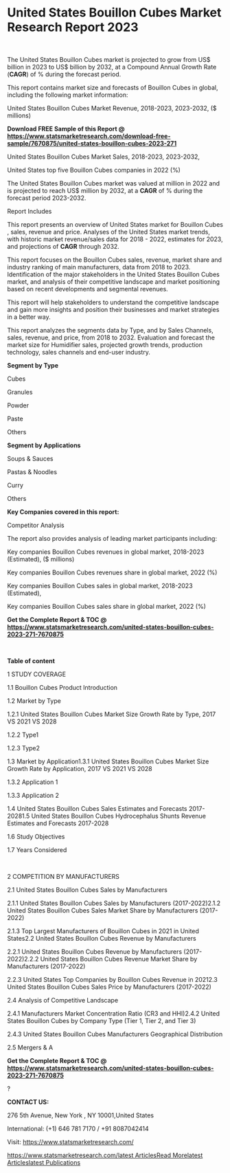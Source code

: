 <h1>United States Bouillon Cubes Market Research Report 2023</h1><br/><p>The United States Bouillon Cubes market is projected to grow from US$ billion in 2023 to US$ billion by 2032, at a Compound Annual Growth Rate (<strong>CAGR</strong>) of % during the forecast period.</p>
 
 
 
 <p>This report contains market size and forecasts of Bouillon Cubes in global, including the following market information:</p>
 
 
 
 <p>United States Bouillon Cubes Market Revenue, 2018-2023, 2023-2032, ($ millions)</p>
 
 
 
 <p><strong>Download FREE Sample of this Report @ <a href="https://www.statsmarketresearch.com/download-free-sample/7670875/united-states-bouillon-cubes-2023-271">https://www.statsmarketresearch.com/download-free-sample/7670875/united-states-bouillon-cubes-2023-271</a></strong></p>
 
 
 
 <p>United States Bouillon Cubes Market Sales, 2018-2023, 2023-2032,</p>
 
 
 
 <p>United States top five Bouillon Cubes companies in 2022 (%)</p>
 
 
 
 <p>The United States Bouillon Cubes market was valued at million in 2022 and is projected to reach US$ million by 2032, at a <strong>CAGR</strong> of % during the forecast period 2023-2032.</p>
 
 
 
 <p>Report Includes</p>
 
 
 
 <p>This report presents an overview of United States market for Bouillon Cubes , sales, revenue and price. Analyses of the United States market trends, with historic market revenue/sales data for 2018 - 2022, estimates for 2023, and projections of <strong>CAGR</strong> through 2032.</p>
 
 
 
 <p>This report focuses on the Bouillon Cubes sales, revenue, market share and industry ranking of main manufacturers, data from 2018 to 2023. Identification of the major stakeholders in the United States Bouillon Cubes market, and analysis of their competitive landscape and market positioning based on recent developments and segmental revenues.</p>
 
 
 
 <p>This report will help stakeholders to understand the competitive landscape and gain more insights and position their businesses and market strategies in a better way.</p>
 
 
 
 <p>This report analyzes the segments data by Type, and by Sales Channels, sales, revenue, and price, from 2018 to 2032. Evaluation and forecast the market size for Humidifier sales, projected growth trends, production technology, sales channels and end-user industry.</p>
 
 
 
 <p><strong>Segment by Type</strong></p>
 
 
 
 <p>Cubes</p>
 
 
 
 <p>Granules</p>
 
 
 
 <p>Powder</p>
 
 
 
 <p>Paste</p>
 
 
 
 <p>Others</p>
 
 
 
 <p><strong>Segment <strong><strong>by Applications</strong></strong></strong></p>
 
 
 
 <p>Soups & Sauces</p>
 
 
 
 <p>Pastas & Noodles</p>
 
 
 
 <p>Curry</p>
 
 
 
 <p>Others</p>
 
 
 
 <p><strong>Key Companies covered in this report:</strong></p>
 
 
 
 <p>Competitor Analysis</p>
 
 
 
 <p>The report also provides analysis of leading market participants including:</p>
 
 
 
 <p>Key companies Bouillon Cubes revenues in global market, 2018-2023 (Estimated), ($ millions)</p>
 
 
 
 <p>Key companies Bouillon Cubes revenues share in global market, 2022 (%)</p>
 
 
 
 <p>Key companies Bouillon Cubes sales in global market, 2018-2023 (Estimated),</p>
 
 
 
 <p>Key companies Bouillon Cubes sales share in global market, 2022 (%)</p>
 
 
 
 <div><b>Get the Complete Report & TOC @ <a href="https://www.statsmarketresearch.com/united-states-bouillon-cubes-2023-271-7670875">https://www.statsmarketresearch.com/united-states-bouillon-cubes-2023-271-7670875</a></b></div>
 
 
 
 <p><br />
 
 <b>Table of content</b></p>
 
 
 
 <p>1 STUDY COVERAGE<br />
 
 1.1 Bouillon Cubes Product Introduction<br />
 
 1.2 Market by Type<br />
 
 1.2.1 United States Bouillon Cubes Market Size Growth Rate by Type, 2017 VS 2021 VS 2028<br />
 
 1.2.2 Type1<br />
 
 1.2.3 Type2<br />
 
 1.3 Market by Application1.3.1 United States Bouillon Cubes Market Size Growth Rate by Application, 2017 VS 2021 VS 2028<br />
 
 1.3.2 Application 1<br />
 
 1.3.3 Application 2<br />
 
 1.4 United States Bouillon Cubes Sales Estimates and Forecasts 2017-20281.5 United States Bouillon Cubes Hydrocephalus Shunts Revenue Estimates and Forecasts 2017-2028<br />
 
 1.6 Study Objectives<br />
 
 1.7 Years Considered<br />
 
 <br />
 
 2 COMPETITION BY MANUFACTURERS<br />
 
 2.1 United States Bouillon Cubes Sales by Manufacturers<br />
 
 2.1.1 United States Bouillon Cubes Sales by Manufacturers (2017-2022)2.1.2 United States Bouillon Cubes Sales Market Share by Manufacturers (2017-2022)<br />
 
 2.1.3 Top Largest Manufacturers of Bouillon Cubes in 2021 in United States2.2 United States Bouillon Cubes Revenue by Manufacturers<br />
 
 2.2.1 United States Bouillon Cubes Revenue by Manufacturers (2017-2022)2.2.2 United States Bouillon Cubes Revenue Market Share by Manufacturers (2017-2022)<br />
 
 2.2.3 United States Top Companies by Bouillon Cubes Revenue in 20212.3 United States Bouillon Cubes Sales Price by Manufacturers (2017-2022)<br />
 
 2.4 Analysis of Competitive Landscape<br />
 
 2.4.1 Manufacturers Market Concentration Ratio (CR3 and HHI)2.4.2 United States Bouillon Cubes by Company Type (Tier 1, Tier 2, and Tier 3)<br />
 
 2.4.3 United States Bouillon Cubes Manufacturers Geographical Distribution<br />
 
 2.5 Mergers & A</p>
 
 
 
 <div><b>Get the Complete Report & TOC @ <a href="https://www.statsmarketresearch.com/united-states-bouillon-cubes-2023-271-7670875">https://www.statsmarketresearch.com/united-states-bouillon-cubes-2023-271-7670875</a></b></div>
 
 
 
 <p>? </p>
 
 
 
 <p><b>CONTACT US:</b><br />
 
 276 5th Avenue, New York , NY 10001,United States<br />
 
 International: (+1) 646 781 7170 / +91 8087042414<br />
 
 Visit: <a href="https://www.statsmarketresearch.com/">https://www.statsmarketresearch.com/</a><br />
 
 <a href="https://gyeongbokgung.com">https://www.statsmarketresearch.com/</a><a href="https://hallyeomaritime.com">latest Articles</a><a href="https://jingwansa.com">Read More</a><a href="https://nguoiviet.jp/">latest Articles</a><a href="https://www.intelmarketresearch.com/">latest Publications</a></p>
